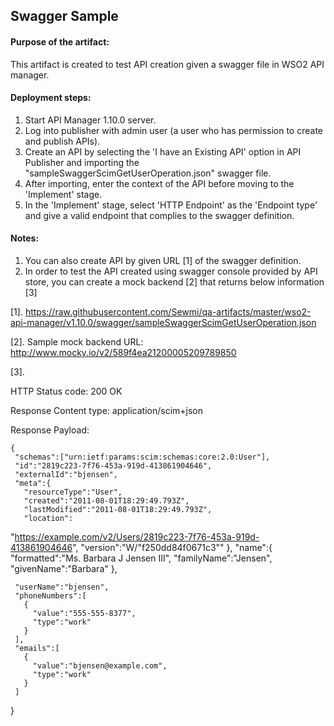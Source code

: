 
## Swagger Sample
#### Purpose of the artifact:
This artifact is created to test API creation given a swagger file in WSO2 API manager.

#### Deployment steps:

1. Start API Manager 1.10.0 server.
2. Log into publisher with admin user (a user who has permission to create and publish APIs).
3. Create an API by selecting the 'I have an Existing API' option in API Publisher and importing the "sampleSwaggerScimGetUserOperation.json" swagger file.
4. After importing, enter the context of the API before moving to the 'Implement' stage.
5. In the 'Implement' stage, select 'HTTP Endpoint' as the 'Endpoint type' and give a valid endpoint that complies to the swagger definition.

#### Notes:

1. You can also create API by given URL [1] of the swagger definition.
2. In order to test the API created using swagger console provided by API store, you can create a mock backend [2] that returns below information [3]


[1]. https://raw.githubusercontent.com/Sewmi/qa-artifacts/master/wso2-api-manager/v1.10.0/swagger/sampleSwaggerScimGetUserOperation.json

[2]. Sample mock backend URL: http://www.mocky.io/v2/589f4ea21200005209789850

[3].

HTTP Status code: 200 OK

Response Content type: application/scim+json

Response Payload:

    {
     "schemas":["urn:ietf:params:scim:schemas:core:2.0:User"],
     "id":"2819c223-7f76-453a-919d-413861904646",
     "externalId":"bjensen",
     "meta":{
       "resourceType":"User",
       "created":"2011-08-01T18:29:49.793Z",
       "lastModified":"2011-08-01T18:29:49.793Z",
       "location":
   "https://example.com/v2/Users/2819c223-7f76-453a-919d-413861904646",
       "version":"W\/\"f250dd84f0671c3\""
     },
     "name":{
       "formatted":"Ms. Barbara J Jensen III",
       "familyName":"Jensen",
       "givenName":"Barbara"
     },

     "userName":"bjensen",
     "phoneNumbers":[
       {
         "value":"555-555-8377",
         "type":"work"
       }
     ],
     "emails":[
       {
         "value":"bjensen@example.com",
         "type":"work"
       }
     ]
   }
